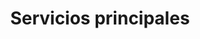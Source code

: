 ---
title: Servicios principales
description: "meta description"
draft: false
plans:
- title: Aplicaciones móviles
  subtitle: Aplicaciones innovadoras a la medida de cada cliente
  features:
    - Apps a medida para tu visión
    - Innovación adaptada a tus necesidades
    - Experiencia de usuario excepcional
    - Desarrollo ágil y eficiente
    - Soporte continuo para tu app
  button:
    label: Quiero este servicio
    link: "/contact"

- title: Plataformas web y APIs
  subtitle: Arquitectura completa de plataformas web y APIs
  recommended: true
  features:
    - Desarrollo personalizado para tu negocio
    - Escalabilidad sin complicaciones
    - Seguridad de última generación
    - Integración sencilla de APIs externas
    - Soporte continuo de expertos
  button:
    label: Comencemos
    link: "/contact"

- title: Landing pages y otros
  subtitle: Creamos soluciones para tus landing pages, ecommerce y otros
  features:
    - Diseño adaptado a tus objetivos
    - Potencia tu ecommerce y ventas
    - Soluciones versátiles para múltiples propósitos
    - Optimiza tu presencia en línea
    - Soporte completo para tu éxito
  button:
    label: Lo necesito
    link: "/contact"

call_to_action:
  title: Necesitas un plan completo?
  content: Contacta a nuestros ejecutivos y juntos diseñaremos un plan personalizado que se adapte a las necesidades de tu empresa
  image: '/images/cta.png'
  button:
    enable: true
    label: "Contáctanos"
    link: "/contact"
    
---
